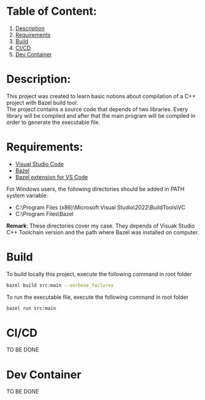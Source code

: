 # Table of Content:
1. [Description](#description)
1. [Requirements](#requirements)
2. [Build](#build)
3. [CI/CD](#cicd)
4. [Dev Container](#devcontainer)

# Description:
This project was created to learn basic notions about compilation of a C++ project with Bazel build tool.</br>
The project contains a source code that depends of two libraries. Every library will be compiled and after that the main program will be compiled in order to generate the executable file.

# Requirements:
- [Visual Studio Code](https://code.visualstudio.com/download)
- [Bazel](https://bazel.build/install)
- [Bazel extension for VS Code](https://marketplace.visualstudio.com/items?itemName=BazelBuild.vscode-bazel)

For Windows users, the following directories should be added in PATH system variable:
- C:\Program Files (x86)\Microsoft Visual Studio\2022\BuildTools\VC
- C:\Program Files\Bazel

<b>Remark</b>: These directories cover my case. They depends of Visuak Studio C++ Toolchain version and the path where Bazel was installed on computer.

# Build
To build locally this project, execute the following command in root folder
```bash
bazel build src:main --verbose_failures
```
To run the executable file, execute the following command in root folder
```bash
bazel run src:main
```
# CI/CD
TO BE DONE

# Dev Container
TO BE DONE